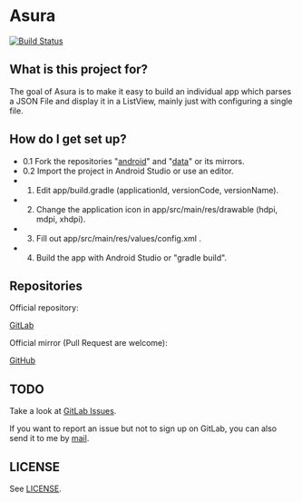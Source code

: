 # Asura

[![Build Status](https://travis-ci.org/asura-app/android.svg?branch=master)](https://travis-ci.org/asura-app/android)

## What is this project for?

The goal of Asura is to make it easy to build an individual app which
parses a JSON File and display it in a ListView, mainly just with
configuring a single file.

## How do I get set up?

- 0.1 Fork the repositories
"[android](https://gitlab.com/asura/android)" and
"[data](https://gitlab.com/asura/data)" or its mirrors.
- 0.2 Import the project in Android Studio or use an editor.
- 1. Edit app/build.gradle
(applicationId, versionCode, versionName).
- 2. Change the application icon in app/src/main/res/drawable
(hdpi, mdpi, xhdpi).
- 3. Fill out app/src/main/res/values/config.xml .
- 4. Build the app with Android Studio or "gradle build".

## Repositories

Official repository:

[GitLab](https://gitlab.com/asura/android)

Official mirror (Pull Request are welcome):

[GitHub](https://github.com/asura-app/android)

## TODO

Take a look at
[GitLab Issues](https://gitlab.com/asura/android/issues).

If you want to report an issue but not to sign up on GitLab, you can
also send it to me by [mail](mailto:nicoalt@posteo.org).

## LICENSE

See
[LICENSE](./LICENSE).
